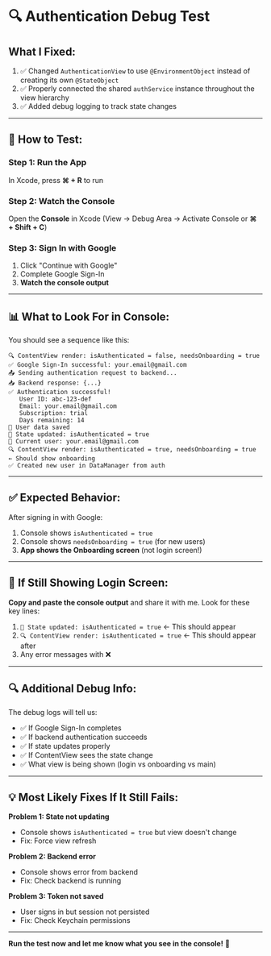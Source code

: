 # 🔍 Authentication Debug Test

## What I Fixed:

1. ✅ Changed `AuthenticationView` to use `@EnvironmentObject` instead of creating its own `@StateObject`
2. ✅ Properly connected the shared `authService` instance throughout the view hierarchy
3. ✅ Added debug logging to track state changes

---

## 🧪 How to Test:

### Step 1: Run the App

In Xcode, press **⌘ + R** to run

### Step 2: Watch the Console

Open the **Console** in Xcode (View → Debug Area → Activate Console or **⌘ + Shift + C**)

### Step 3: Sign In with Google

1. Click "Continue with Google"
2. Complete Google Sign-In
3. **Watch the console output**

---

## 📊 What to Look For in Console:

You should see a sequence like this:

```
🔍 ContentView render: isAuthenticated = false, needsOnboarding = true
✅ Google Sign-In successful: your.email@gmail.com
📤 Sending authentication request to backend...
📥 Backend response: {...}
✅ Authentication successful!
   User ID: abc-123-def
   Email: your.email@gmail.com
   Subscription: trial
   Days remaining: 14
💾 User data saved
🔄 State updated: isAuthenticated = true
🔄 Current user: your.email@gmail.com
🔍 ContentView render: isAuthenticated = true, needsOnboarding = true  ← Should show onboarding
✅ Created new user in DataManager from auth
```

---

## ✅ Expected Behavior:

After signing in with Google:
1. Console shows `isAuthenticated = true`
2. Console shows `needsOnboarding = true` (for new users)
3. **App shows the Onboarding screen** (not login screen!)

---

## 🐛 If Still Showing Login Screen:

**Copy and paste the console output** and share it with me. Look for these key lines:

1. `🔄 State updated: isAuthenticated = true` ← This should appear
2. `🔍 ContentView render: isAuthenticated = true` ← This should appear after
3. Any error messages with ❌

---

## 🔍 Additional Debug Info:

The debug logs will tell us:
- ✅ If Google Sign-In completes
- ✅ If backend authentication succeeds  
- ✅ If state updates properly
- ✅ If ContentView sees the state change
- ✅ What view is being shown (login vs onboarding vs main)

---

## 💡 Most Likely Fixes If It Still Fails:

**Problem 1: State not updating**
- Console shows `isAuthenticated = true` but view doesn't change
- Fix: Force view refresh

**Problem 2: Backend error**  
- Console shows error from backend
- Fix: Check backend is running

**Problem 3: Token not saved**
- User signs in but session not persisted
- Fix: Check Keychain permissions

---

**Run the test now and let me know what you see in the console!** 🚀

